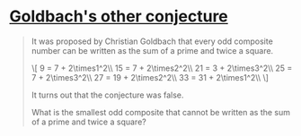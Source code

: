 # [Goldbach's other conjecture](https://projecteuler.net/problem=46)

> It was proposed by Christian Goldbach that every odd composite number can be written as the sum of a prime and twice a square.
> 
> \\[ 
> 9 = 7 + 2\times1^2\\\\
> 15 = 7 + 2\times2^2\\\\
> 21 = 3 + 2\times3^2\\\\
> 25 = 7 + 2\times3^2\\\\
> 27 = 19 + 2\times2^2\\\\
> 33 = 31 + 2\times1^2\\\\
> \\]
> 
> It turns out that the conjecture was false.
> 
> What is the smallest odd composite that cannot be written as the sum of a prime and twice a square?
